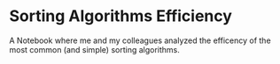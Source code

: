 # Sorting Algorithms Efficiency
A Notebook where me and my colleagues analyzed the efficency of the most common (and simple) sorting algorithms.
